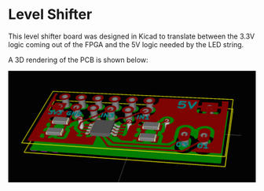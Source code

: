 Level Shifter
=============

This level shifter board was designed in Kicad to translate between the 3.3V logic
coming out of the FPGA and the 5V logic needed by the LED string.

A 3D rendering of the PCB is shown below:

![Level Shifter PCB](images/3d_render.png)
